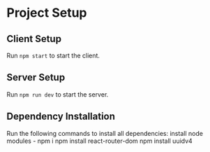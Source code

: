 # Project Setup

## Client Setup
Run `npm start` to start the client.

## Server Setup
Run `npm run dev` to start the server.

## Dependency Installation
Run the following commands to install all dependencies:
install node modules - npm i
npm install react-router-dom
npm install uuidv4
